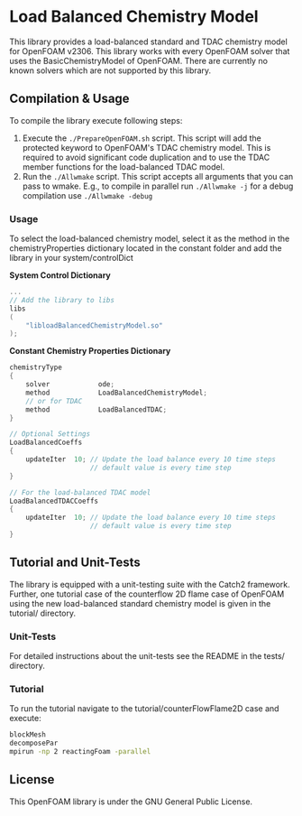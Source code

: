 # Load Balanced Chemistry Model 

This library provides a load-balanced standard and TDAC chemistry model 
for OpenFOAM v2306. This library works with every OpenFOAM solver that uses
the BasicChemistryModel of OpenFOAM. There are currently no known solvers which
are not supported by this library.

## Compilation & Usage

To compile the library execute following steps:

 1. Execute the `./PrepareOpenFOAM.sh` script.
    This script will add the protected keyword to OpenFOAM's TDAC chemistry
    model. This is required to avoid significant code duplication and to use
    the TDAC member functions for the load-balanced TDAC model.
 2. Run the `./Allwmake` script. 
    This script accepts all arguments that you can pass to wmake. 
    E.g., to compile in parallel run `./Allwmake -j` for a debug compilation
    use `./Allwmake -debug`

### Usage

To select the load-balanced chemistry model, select it as the method in the 
chemistryProperties dictionary located in the constant folder and add the library
in your system/controlDict

**System Control Dictionary**
```c++
...
// Add the library to libs
libs
(
    "libloadBalancedChemistryModel.so"
);
```

**Constant Chemistry Properties Dictionary**
```c++
chemistryType
{
    solver            ode;
    method            LoadBalancedChemistryModel;
    // or for TDAC
    method            LoadBalancedTDAC;
}

// Optional Settings
LoadBalancedCoeffs
{
    updateIter  10; // Update the load balance every 10 time steps
                    // default value is every time step
}

// For the load-balanced TDAC model
LoadBalancedTDACCoeffs
{
    updateIter  10; // Update the load balance every 10 time steps
                    // default value is every time step
}
```

## Tutorial and Unit-Tests

The library is equipped with a unit-testing suite with the Catch2 framework. 
Further, one tutorial case of the counterflow 2D flame case of OpenFOAM using
the new load-balanced standard chemistry model is given in the tutorial/ 
directory.

### Unit-Tests

For detailed instructions about the unit-tests see the README in the tests/
directory.

### Tutorial

To run the tutorial navigate to the tutorial/counterFlowFlame2D case and 
execute:
```bash
blockMesh
decomposePar
mpirun -np 2 reactingFoam -parallel 
```

## License

This OpenFOAM library is under the GNU General Public License.


